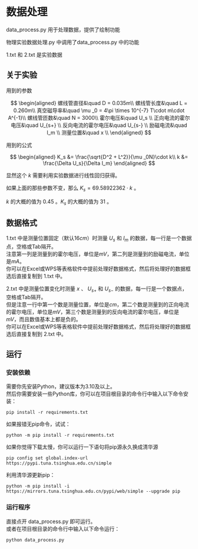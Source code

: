 # 数据处理
data_process.py 用于处理数据，提供了绘制功能  

物理实验数据处理.py 中调用了data_process.py 中的功能  

1.txt 和 2.txt 是实验数据

## 关于实验

用到的参数  

$$
\begin{aligned}
螺线管直径&\quad D = 0.035m\\
螺线管长度&\quad L = 0.260m\\
真空磁导率&\quad \mu _0 = 4\pi \times 10^{-7} T\cdot m\cdot A^{-1}\\
螺线管匝数&\quad N = 3000\\
霍尔电压&\quad U_s \\
正向电流的霍尔电压&\quad U_{s+} \\
反向电流的霍尔电压&\quad U_{s-} \\
励磁电流&\quad I_m \\
测量位置&\quad x \\
\end{aligned}
$$

用到的公式  

$$
\begin{aligned}
K_s &= \frac{\sqrt{D^2 + L^2}}{\mu _0N}\cdot k\\
k &= \frac{\Delta U_s}{\Delta I_m}
\end{aligned}
$$

显然这个 $k$ 需要利用实验数据进行线性回归获得。

如果上面的那些参数不变，那么 $K_s = 69.58922362 \cdot k$ 。

$k$ 的大概的值为 $0.45$ 。$K_s$ 的大概的值为 $31$ 。

## 数据格式
1.txt 中是测量位置固定（默认$16cm$）时测量 $U_s$ 和 $I_m$ 的数据，每一行是一个数据点，空格或Tab隔开。  
注意第一列是测量到的霍尔电压，单位是$mV$，第二列是测量到的励磁电流，单位是$mA$。  
你可以在Excel或WPS等表格软件中提前处理好数据格式，然后将处理好的数据框选后直接复制到 1.txt 中。

2.txt 中是测量位置变化时测量 $x$ 、 $U_{s+}$ 和 $U_{s-}$ 的数据，每一行是一个数据点，空格或Tab隔开。  
但是注意一行中第一个数是测量位置，单位是$cm$，第二个数是测量到的正向电流的霍尔电压，单位是$mV$，第三个数是测量到的反向电流的霍尔电压，单位是$mV$，而且数值基本上都是负的。  
你可以在Excel或WPS等表格软件中提前处理好数据格式，然后将处理好的数据框选后直接复制到 2.txt 中。

## 运行

### 安装依赖
需要你先安装Python，建议版本为3.10及以上。  
然后你需要安装一些Python库，你可以在项目根目录的命令行中输入以下命令安装：
```
pip install -r requirements.txt
```

如果报错无pip命令，试试：
```
python -m pip install -r requirements.txt
```

如果你觉得下载太慢，你可以运行一下语句将pip源永久换成清华源
```
pip config set global.index-url https://pypi.tuna.tsinghua.edu.cn/simple
```

利用清华源更新pip：
```
python -m pip install -i https://mirrors.tuna.tsinghua.edu.cn/pypi/web/simple --upgrade pip
```
### 运行程序
直接点开 data_process.py 即可运行。  
或者在项目根目录的命令行中输入以下命令运行：
```
python data_process.py
```